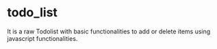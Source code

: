 # todo_list
It is a raw Todolist with basic  functionalities to add or delete items using javascript functionalities.
